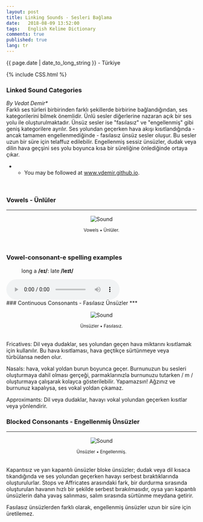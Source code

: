 ```yaml
---
layout: post
title: Linking Sounds - Sesleri Bağlama
date:   2018-08-09 13:52:00
tags:   English Kelime Dictionary
comments: true
published: true
lang: tr
---
```



<p class="meta">{{ page.date | date_to_long_string }} - Türkiye</p>

{% include CSS.html %}

### Linked Sound Categories

_By Vedat Demir*_
<br>
<i class="fas fa-paragraph fa-2x"></i> Farklı ses türleri birbirinden farklı şekillerde birbirine bağlandığından, ses kategorilerini bilmek önemlidir. Ünlü sesler diğerlerine nazaran açık bir ses yolu ile oluşturulmaktadır. Ünsüz sesler ise "fasılasız" ve "engellenmiş" gibi geniş kategorilere ayrılır. Ses yolundan geçerken hava akışı kısıtlandığında - ancak tamamen engellenmediğinde - fasılasız ünsüz sesler oluşur. Bu sesler uzun bir süre için telaffuz edilebilir. Engellenmiş sessiz ünsüzler, dudak veya dilin hava geçşini ses yolu boyunca  kısa bir süreliğine önlediğinde ortaya çıkar.


* * You may be followed at www.vdemir.github.io.

<br>


### Vowels - Ünlüler
***
<div class="resize" style="margin: 15px; text-align: center;">
  <img src="{{ site.baseurl }}/images/vowels.gif" alt="Sound" class="resize"  />
  <p><small>Vowels &bull; Ünlüler.</small></p>
</div>
<br>
<h3>Vowel-consonant-e spelling examples</h3><p style="margin-left:40px">long a <strong>/eɪ/</strong>: late<strong> /leɪt/</strong></p>

<audio controls>
  <source src="http://static1.squarespace.com/static/56a3a52dcbced637feaca73c/t/56db4c5d27d4bd867dd30585/1457212509156/late.mp3/original/late.mp3" type="audio/mpeg">
Your browser does not support the audio element.
</audio>


<br>
### Continuous Consonants - Fasılasız Ünsüzler
***
<div class="resize" style="margin: 15px; text-align: center;">
  <img src="{{ site.baseurl }}/images/continuous-consonants.gif" alt="Sound" class="resize"  />
  <p><small>Ünsüzler &bull; Fasılasız.</small></p>
</div><br>
Fricatives: Dil veya dudaklar, ses yolundan geçen hava miktarını kısıtlamak için kullanılır. Bu hava kısıtlaması, hava geçtikçe sürtünmeye veya türbülansa neden olur.

Nasals: hava, vokal yoldan burun boyunca geçer. Burnunuzun bu sesleri oluşturmaya dahil olması gerçeği, parmaklarınızla burnunuzu tutarken / m / oluşturmaya çalışarak kolayca gösterilebilir. Yapamazsın! Ağzınız ve burnunuz kapalıysa, ses vokal yoldan çıkamaz.

Approximants: Dil veya dudaklar, havayı vokal yolundan geçerken kısıtlar veya yönlendirir.
<br>
### Blocked Consonants - Engellenmiş Ünsüzler
***
<div class="resize" style="margin: 15px; text-align: center;">
  <img src="{{ site.baseurl }}/images/blocked-consonants.gif" alt="Sound" class="resize"  />
  <p><small>Ünsüzler &bull; Engellenmiş.</small></p>
</div>
<br>
Kapantısız ve yarı kapantılı ünsüzler bloke ünsüzler; dudak veya dil kısaca tıkandığında ve ses yolundan geçerken havayı serbest bıraktıklarında oluşturulurlar. Stops ve Affricates arasındaki fark, bir durdurma sırasında oluşturulan havanın hızlı bir şekilde serbest bırakılmasıdır, oysa yarı kapantılı ünsüzlerin daha yavaş salınması, salım sırasında sürtünme meydana getirir.

Fasılasız ünsüzlerden farklı olarak, engellenmiş ünsüzler uzun bir süre için üretilemez.

<style>
img.resize {
  max-width:65%;
  max-height:65%;
}
</style>
